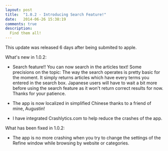 ```yaml
---
layout: post
title:  "1.0.2 - Introducing Search Feature!"
date:   2014-06-26 15:38:19
comments: true
description:
  Find them all!
---
```


This update was released 6 days after being submited to apple. 

What's new in 1.0.2:

- Search feature!! You can now search in the articles text!
Some precisions on the topic:
The way the search operates is pretty basic for the moment. It simply returns articles which have every terms you entered in the search box. 
Japanese users will have to wait a bit more before using the search feature as it won't return correct results for now. Thanks for your patience.

- The app is now localized in simplified Chinese thanks to a friend of mine, Augustin!

- I have integrated Crashlytics.com to help reduce the crashes of the app.


What has been fixed in 1.0.2:

- The app is no more crashing when you try to change the settings of the Refine window while browsing by website or categories.
